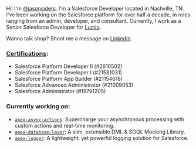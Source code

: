 Hi! I'm [@jasonsiders](https://github.com/jasonsiders). I'm a Salesforce Developer located in Nashville, TN. I've been working on the Salesforce platform for over half a decade, in roles ranging from an admin, developer, and consultant. Currently, I work as a Senior Salesforce Developer for [Lumio](https://www.lumio.com/).

Wanna talk shop? Shoot me a message on [LinkedIn](https://www.linkedin.com/in/jasonsiders/).

### [Certifications](https://trailhead.salesforce.com/en/credentials/certification-detail-print/?searchString=d6Cd87CnUTqjw9YKVrnqm/WHYLDW/ShTTiHL8kGwOzE3cUeuvgjWZSQQfZVVjmjZ):
- Salesforce Platform Developer II (#2616502) 
- Salesforce Platform Developer I (#21581031)
- Salesforce Platform App Builder (#21154618)
- Salesforce Advanced Administrator (#21009053)
- Salesforce Administrator (#19791205)

### Currently working on:
- [`apex-async-actions`](https://github.com/jasonsiders/apex-async-actions): Supercharge your asynchronous processing with custom actions and real-time monitoring.
- [`apex-database-layer`](https://github.com/jasonsiders/apex-database-layer): A slim, extensible DML & SOQL Mocking Library.
- [`apex-logger`](https://github.com/jasonsiders/apex-logger): A lightweight, yet powerful logging solution for Salesforce.
